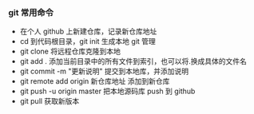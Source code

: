 ### git 常用命令
* 在个人 github 上新建仓库，记录新仓库地址
* cd 到代码根目录，git init 生成本地 git 管理
* git clone 将远程仓库克隆到本地
* git add . 添加当前目录中的所有文件到索引，也可以将.换成具体的文件名
* git commit -m "更新说明" 提交到本地库，并添加说明
* git remote add origin 新仓库地址 添加到新仓库
* git push -u origin master 把本地源码库 push 到 github
* git pull 获取新版本